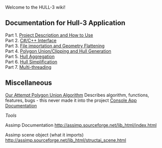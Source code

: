 Welcome to the HULL-3 wiki!

## Documentation for Hull-3 Application
Part 1. [Project Description and How to Use](./Description-and-How-To-Use)\
Part 2. [C#/C++ Interface](./CPlusPlus-Interface)\
Part 3. [File importation and Geometry Flattening](./File-Importation-And-Flattening)\
Part 4. [Polygon Union/Clipping and Hull Generation](./Polygon-Union-With-Clipper)\
Part 5. [Hull Aggregation](./Aggregation-Documentation)\
Part 6. [Hull Simplification](./Hull-Simplification)\
Part 7. [Multi-threading](./Multithreading)

## Miscellaneous
[Our Attempt Polygon Union Algorithm]() Describes algorithm, functions, features, bugs - this never made it into the project
[Console App Documentation](./Console-Application)


*Tools*


Assimp Documentation
http://assimp.sourceforge.net/lib_html/index.html

Assimp scene object (what it imports)
http://assimp.sourceforge.net/lib_html/structai_scene.html
